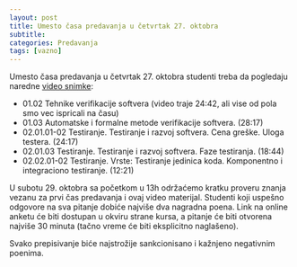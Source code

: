 ```yaml
---
layout: post
title: Umesto časa predavanja u četvrtak 27. oktobra
subtitle: 
categories: Predavanja
tags: [vazno]
---
```


Umesto časa predavanja u četvrtak 27. oktobra studenti treba da pogledaju naredne [video snimke](https://www.youtube.com/playlist?list=PL9YwiYfLWcwyVHH5ycdvghwZMKPeONgB5):

- 01.02 Tehnike verifikacije softvera (video traje 24:42, ali vise od pola smo vec ispricali na času)
- 01.03 Automatske i formalne metode verifikacije softvera. (28:17)
- 02.01.01-02 Testiranje. Testiranje i razvoj softvera. Cena greške. Uloga testera. (24:17)
- 02.01.03 Testiranje. Testiranje i razvoj softvera. Faze testiranja. (18:44)
- 02.02.01-02 Testiranje. Vrste: Testiranje jedinica koda. Komponentno i integraciono testiranje. (12:21)

U subotu 29. oktobra sa početkom u 13h održaćemo kratku proveru znanja vezanu za prvi čas predavanja i ovaj video materijal. Studenti koji uspešno odgovore na sva pitanje dobiće najviše dva nagradna poena. Link na online anketu će biti dostupan u okviru strane kursa, a pitanje će biti otvorena najviše 30 minuta (tačno vreme će biti eksplicitno naglašeno). 

Svako prepisivanje biće najstrožije sankcionisano i kažnjeno negativnim poenima.

